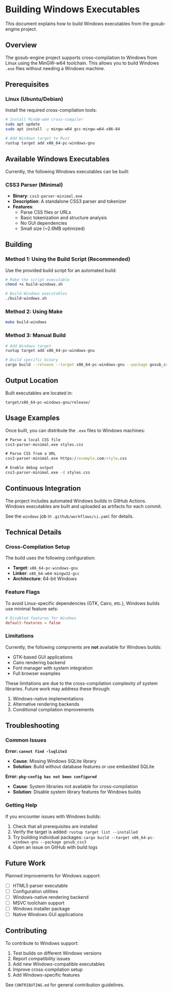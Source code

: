 # Building Windows Executables

This document explains how to build Windows executables from the gosub-engine project.

## Overview

The gosub-engine project supports cross-compilation to Windows from Linux using the MinGW-w64 toolchain. This allows you to build Windows `.exe` files without needing a Windows machine.

## Prerequisites

### Linux (Ubuntu/Debian)

Install the required cross-compilation tools:

```bash
# Install MinGW-w64 cross-compiler
sudo apt update
sudo apt install -y mingw-w64 gcc-mingw-w64-x86-64

# Add Windows target to Rust
rustup target add x86_64-pc-windows-gnu
```

## Available Windows Executables

Currently, the following Windows executables can be built:

### CSS3 Parser (Minimal)
- **Binary**: `css3-parser-minimal.exe`
- **Description**: A standalone CSS3 parser and tokenizer
- **Features**: 
  - Parse CSS files or URLs
  - Basic tokenization and structure analysis
  - No GUI dependencies
  - Small size (~2.6MB optimized)

## Building

### Method 1: Using the Build Script (Recommended)

Use the provided build script for an automated build:

```bash
# Make the script executable
chmod +x build-windows.sh

# Build Windows executables
./build-windows.sh
```

### Method 2: Using Make

```bash
make build-windows
```

### Method 3: Manual Build

```bash
# Add Windows target
rustup target add x86_64-pc-windows-gnu

# Build specific binary
cargo build --release --target x86_64-pc-windows-gnu --package gosub_css3 --bin css3-parser-minimal
```

## Output Location

Built executables are located in:
```
target/x86_64-pc-windows-gnu/release/
```

## Usage Examples

Once built, you can distribute the `.exe` files to Windows machines:

```cmd
# Parse a local CSS file
css3-parser-minimal.exe styles.css

# Parse CSS from a URL
css3-parser-minimal.exe https://example.com/style.css

# Enable debug output
css3-parser-minimal.exe -d styles.css
```

## Continuous Integration

The project includes automated Windows builds in GitHub Actions. Windows executables are built and uploaded as artifacts for each commit.

See the `windows` job in `.github/workflows/ci.yaml` for details.

## Technical Details

### Cross-Compilation Setup

The build uses the following configuration:

- **Target**: `x86_64-pc-windows-gnu`
- **Linker**: `x86_64-w64-mingw32-gcc`
- **Architecture**: 64-bit Windows

### Feature Flags

To avoid Linux-specific dependencies (GTK, Cairo, etc.), Windows builds use minimal feature sets:

```toml
# Disabled features for Windows
default-features = false
```

### Limitations

Currently, the following components are **not** available for Windows builds:

- GTK-based GUI applications
- Cairo rendering backend
- Font manager with system integration
- Full browser examples

These limitations are due to the cross-compilation complexity of system libraries. Future work may address these through:

1. Windows-native implementations
2. Alternative rendering backends
3. Conditional compilation improvements

## Troubleshooting

### Common Issues

**Error: `cannot find -lsqlite3`**
- **Cause**: Missing Windows SQLite library
- **Solution**: Build without database features or use embedded SQLite

**Error: `pkg-config has not been configured`**
- **Cause**: System libraries not available for cross-compilation
- **Solution**: Disable system library features for Windows builds

### Getting Help

If you encounter issues with Windows builds:

1. Check that all prerequisites are installed
2. Verify the target is added: `rustup target list --installed`
3. Try building individual packages: `cargo build --target x86_64-pc-windows-gnu --package gosub_css3`
4. Open an issue on GitHub with build logs

## Future Work

Planned improvements for Windows support:

- [ ] HTML5 parser executable
- [ ] Configuration utilities
- [ ] Windows-native rendering backend
- [ ] MSVC toolchain support
- [ ] Windows installer package
- [ ] Native Windows GUI applications

## Contributing

To contribute to Windows support:

1. Test builds on different Windows versions
2. Report compatibility issues
3. Add new Windows-compatible executables
4. Improve cross-compilation setup
5. Add Windows-specific features

See `CONTRIBUTING.md` for general contribution guidelines.